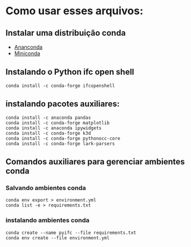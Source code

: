 # Como usar esses arquivos:

## Instalar uma distribuição conda 

- [Ananconda](https://www.anaconda.com/products/individual)
- [Miniconda](https://docs.conda.io/en/latest/miniconda.html)


## Instalando o Python ifc open shell

    conda install -c conda-forge ifcopenshell

## instalando pacotes auxiliares:

    conda install -c anaconda pandas
    conda install -c conda-forge matplotlib
    conda install -c anaconda ipywidgets
    conda install -c conda-forge k3d
    conda install -c conda-forge pythonocc-core
    conda install -c conda-forge lark-parsers


## Comandos auxiliares para gerenciar ambientes conda

### Salvando ambientes conda

    conda env export > environment.yml
    conda list -e > requirements.txt

### instalando ambientes conda

    conda create --name pyifc --file requirements.txt
    conda env create --file environment.yml